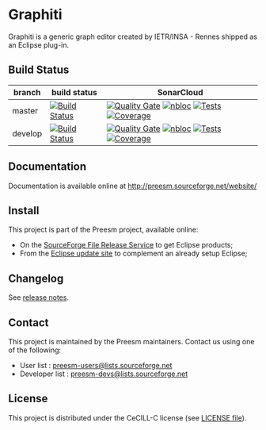 Graphiti
========

Graphiti is a generic graph editor created by IETR/INSA - Rennes shipped as an Eclipse plug-in.

## Build Status

| branch  | build status | SonarCloud |
| ------------- | ------------- |  ------------- |
| master  | [![Build Status](https://travis-ci.org/preesm/graphiti.svg?branch=master)](https://travis-ci.org/preesm/graphiti/branches)  | [![Quality Gate](https://sonarcloud.io/api/badges/gate?key=org.ietr.graphiti:org.ietr.graphiti.parent)](https://sonarcloud.io/dashboard/index/org.ietr.graphiti:org.ietr.graphiti.parent) [![nbloc](https://sonarcloud.io/api/badges/measure?key=org.ietr.graphiti:org.ietr.graphiti.parent&metric=ncloc)](https://sonarcloud.io/component_measures?id=org.ietr.graphiti:org.ietr.graphiti.parent&metric=ncloc) [![Tests](https://sonarcloud.io/api/badges/measure?key=org.ietr.graphiti:org.ietr.graphiti.parent&metric=test_errors)](https://sonarcloud.io/component_measures?id=org.ietr.graphiti%3Aorg.ietr.graphiti.parent&metric=test_errors) [![Coverage](https://sonarcloud.io/api/badges/measure?key=org.ietr.graphiti:org.ietr.graphiti.parent&metric=coverage)](https://sonarcloud.io/component_measures?id=org.ietr.graphiti:org.ietr.graphiti.parent&metric=coverage)  |
| develop  | [![Build Status](https://travis-ci.org/preesm/graphiti.svg?branch=develop)](https://travis-ci.org/preesm/graphiti/branches)  | [![Quality Gate](https://sonarcloud.io/api/badges/gate?key=org.ietr.graphiti:org.ietr.graphiti.parent:develop)](https://sonarcloud.io/dashboard/index/org.ietr.graphiti:org.ietr.graphiti.parent:develop) [![nbloc](https://sonarcloud.io/api/badges/measure?key=org.ietr.graphiti:org.ietr.graphiti.parent:develop&metric=ncloc)](https://sonarcloud.io/component_measures?id=org.ietr.graphiti:org.ietr.graphiti.parent:develop&metric=ncloc) [![Tests](https://sonarcloud.io/api/badges/measure?key=org.ietr.graphiti:org.ietr.graphiti.parent:develop&metric=test_errors)](https://sonarcloud.io/component_measures?id=org.ietr.graphiti%3Aorg.ietr.graphiti.parent:develop&metric=test_errors) [![Coverage](https://sonarcloud.io/api/badges/measure?key=org.ietr.graphiti:org.ietr.graphiti.parent:develop&metric=coverage)](https://sonarcloud.io/component_measures?id=org.ietr.graphiti:org.ietr.graphiti.parent:develop&metric=coverage) |

## Documentation

Documentation is available online at http://preesm.sourceforge.net/website/

## Install

This project is part of the Preesm project, available online:

*   On the [SourceForge File Release Service](https://sourceforge.net/projects/preesm/files/Releases/) to get Eclipse products;
*   From the [Eclipse update site](http://preesm.sourceforge.net/eclipse/update-site/) to complement an already setup Eclipse;

## Changelog

See [release notes](release_notes.md).

## Contact

This project is maintained by the Preesm maintainers. Contact us using one of the following:

*   User list : preesm-users@lists.sourceforge.net
*   Developer list : preesm-devs@lists.sourceforge.net

## License

This project is distributed under the CeCILL-C license (see [LICENSE file](LICENSE)).

